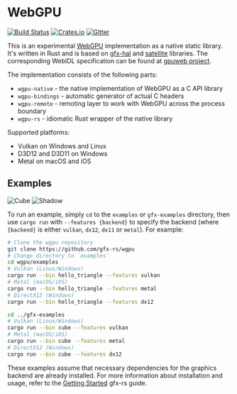 # WebGPU
[![Build Status](https://travis-ci.org/gfx-rs/wgpu.svg)](https://travis-ci.org/gfx-rs/wgpu)
[![Crates.io](https://img.shields.io/crates/v/wgpu.svg)](https://crates.io/crates/wgpu)
[![Gitter](https://badges.gitter.im/gfx-rs/webgpu.svg)](https://gitter.im/gfx-rs/webgpu)

This is an experimental [WebGPU](https://www.w3.org/community/gpu/) implementation as a native static library. It's written in Rust and is based on [gfx-hal](https://github.com/gfx-rs/gfx) and [satellite](https://github.com/gfx-rs/gfx-memory) libraries. The corresponding WebIDL specification can be found at [gpuweb project](https://github.com/gpuweb/gpuweb/blob/master/spec/index.bs).

The implementation consists of the following parts:
  - `wgpu-native` - the native implementation of WebGPU as a C API library
  - `wgpu-bindings` - automatic generator of actual C headers
  - `wgpu-remote` - remoting layer to work with WebGPU across the process boundary
  - `wgpu-rs` - idiomatic Rust wrapper of the native library

Supported platforms:
  - Vulkan on Windows and Linux
  - D3D12 and D3D11 on Windows
  - Metal on macOS and iOS

## Examples

![Cube](etc/gfx-cube.png) ![Shadow](etc/gfx-shadow.png)

To run an example, simply `cd` to the `examples` or `gfx-examples` directory, then use `cargo run` with `--features {backend}` to specify the backend (where `{backend}` is either `vulkan`, `dx12`, `dx11` or `metal`). For example:

```bash
# Clone the wgpu repository
git clone https://github.com/gfx-rs/wgpu
# Change directory to `examples`
cd wgpu/examples
# Vulkan (Linux/Windows)
cargo run --bin hello_triangle --features vulkan
# Metal (macOS/iOS)
cargo run --bin hello_triangle --features metal
# DirectX12 (Windows)
cargo run --bin hello_triangle --features dx12

cd ../gfx-examples
# Vulkan (Linux/Windows)
cargo run --bin cube --features vulkan
# Metal (macOS/iOS)
cargo run --bin cube --features metal
# DirectX12 (Windows)
cargo run --bin cube --features dx12
```

These examples assume that necessary dependencies for the graphics backend are already installed. For more information about installation and usage, refer to the [Getting Started](https://github.com/gfx-rs/gfx/blob/master/info/getting_started.md) gfx-rs guide.
